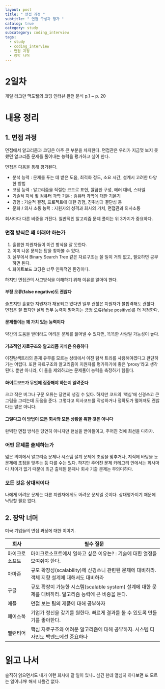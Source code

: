 ```yaml
---
layout: post
title: " 면접 과정 "
subtitle: " 면접 구성과 평가 "
catalog: true
category: study
subcategory: coding_interview
tags:
  - study
  - coding_interview
  - 면접 과정
  - 장막 너머
---
```


# 2일차

게일 라크만 맥도웰의 코딩 인터뷰 완전 분석 p.1 ~ p. 20

# 내용 정리

## 1. 면접 과정

면접에서 알고리즘과 코딩은 아주 큰 부분을 차지한다. 면접관은 우리가 지금껏 보지 못했던 알고리즘 문제를 풀어내는 능력을 평가하고 싶어 한다.

면접은 다음을 통해 평가된다.

- 분석 능력 : 문제를 푸는 데 받은 도움, 최적화 정도, 소요 시간, 설계시 고려한 다양한 방법
- 코딩 능력 : 알고리즘을 적절한 코드로 표현, 깔끔한 구성, 에러 대비, 스타일
- 기술적 지식 및 컴퓨터 과학 기본 : 컴퓨터 과학에 대한 기본기
- 경험 : 기술적 결정, 프로젝트에 대한 경험, 진취성과 결단성 등
- 문화 / 의사 소통 능력 : 지원자의 성격과 회사의 가치, 면접관과 의사소통

회사마다 다른 비중을 가진다. 일반적인 알고리즘 문제 풀이는 위 3가지가 중요하다.

### 면접 방식은 왜 이래야 하는가

1. 훌륭한 지원자들이 이런 방식을 잘 못한다.
2. 이미 나온 문제는 답을 찾아볼 수 있다.
3. 실무에서 Binary Search Tree 같은 자료구조는 쓸 일이 거의 없고, 필요하면 공부하면 된다.
4. 화이트보드 코딩은 너무 인위적인 환경이다.

하지만 면접관의 사고방식을 이해하기 위해 이유를 알아야 한다.

#### 부정 오류(false negative)도 괜찮다

슬프지만 훌륭한 지원자가 채용되고 있다면 일부 괜찮은 지원자가 불합격해도 괜찮다. 면접은 잘 봤지만 실제 업무 능력이 떨어지는 긍정 오류(false positive)를 더 걱정한다.

#### 문제풀이는 꽤 가치 있는 능력이다

약간의 도움을 받더라도 어려운 문제를 풀어낼 수 있다면, 똑똑한 사람일 가능성이 높다.

#### 기초적인 자료구조와 알고리즘 지식은 유용하다

이진탐색트리의 존재 유무를 모르는 상태에서 이진 탐색 트리를 사용해야겠다고 판단하기는 어렵다. 또한 자료구조와 알고리즘이 지원자를 평가하기에 좋은 'proxy'라고 생각된다. 뿐만 아니라, 이 둘을 제외하고는 문제풀이 능력을 측정하기 힘들다.

#### 화이트보드가 무엇에 집중해야 하는지 알려준다

크고 작은 버그나 구문 오류는 당연히 생길 수 있다. 하지만 코드의 '핵심'에 신경쓰고 큰 그림을 그리는데 도움을 준다. 그렇다고 의사코드를 작성하거나 정확도가 떨어져도 괜찮다는 말은 아니다.

#### 그렇다고 이 방법이 모든 회사와 모든 상황을 위한 것은 아니다

완벽한 면접 방식은 당연히 아니지만 현실을 받아들이고, 주어진 것에 최선을 다하자.

### 어떤 문제를 출제하는가

넓은 의미에서 알고리즘 문제나 시스템 설계 문제에 초점을 맞추거나, 지식에 바탕을 둔 문제에 초점을 맞추는 등 다를 수는 있다. 하지만 주어진 문제 카테고리 안에서는 회사마다 차이가 없기 때문에 최근 출제된 문제나 회사 기출 문제는 무의미하다.

### 모든 것은 상대적이다

나에게 어려운 문제는 다른 지원자에게도 어려운 문제일 것이다. 상대평가이기 때문에 낙담할 필요 없다.

## 2. 장막 너머

미국 기업들의 면접 과정에 대한 이야기.

| 회사           | 필수 질문                                                                                               |
| -------------- | ------------------------------------------------------------------------------------------------------- |
| 마이크로소프트 | 마이크로소프트에서 일하고 싶은 이유는? : 기술에 대한 열정을 보여줘야 한다.                              |
| 아마존         | 규모 확장성(scalability)에 신경쓰니 관련된 문제에 대비하라. 객체 지향 설계에 대해서도 대비하라          |
| 구글           | 규모 확장이 가능한 시스템(scalable system) 설계에 대한 문제를 대비하라. 알고리즘 능력에 큰 비중을 둔다. |
| 애플           | 면접 보는 팀의 제품에 대해 공부하자                                                                     |
| 페이스북       | 기업가 정신을 갖기를 원한다. 빠르게 결과를 볼 수 있도록 만들기를 좋아한다.                              |
| 팰런티어       | 핵심 자료구조와 어려운 알고리즘에 대해 공부하자. 시스템 디자인도 백엔드에선 중요하다                    |

# 읽고 나서

솔직히 읽으면서도 내가 이런 회사에 갈 일이 있나.. 싶긴 한데 열심히 하다보면 또 모르는 일이니까! 해서 나쁠건 없다.
